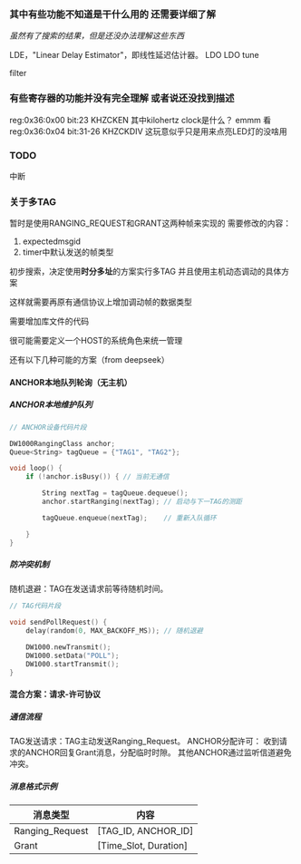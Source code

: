 ### 其中有些功能不知道是干什么用的 还需要详细了解
*虽然有了搜索的结果，但是还没办法理解这些东西*

LDE，"Linear Delay Estimator"，即线性延迟估计器。
LDO
LDO tune

filter

### 有些寄存器的功能并没有完全理解 或者说还没找到描述
reg:0x36:0x00 bit:23 KHZCKEN 其中kilohertz clock是什么？ emmm 看reg:0x36:0x04 bit:31-26 KHZCKDIV 这玩意似乎只是用来点亮LED灯的没啥用

### TODO
中断

### 关于多TAG

暂时是使用RANGING_REQUEST和GRANT这两种帧来实现的
需要修改的内容：
1. expectedmsgid
2. timer中默认发送的帧类型

初步搜索，决定使用**时分多址**的方案实行多TAG
并且使用主机动态调动的具体方案

这样就需要再原有通信协议上增加调动帧的数据类型

需要增加库文件的代码

很可能需要定义一个HOST的系统角色来统一管理

还有以下几种可能的方案（from deepseek）

#### ANCHOR本地队列轮询（无主机）

##### ANCHOR本地维护队列

``` cpp
// ANCHOR设备代码片段

DW1000RangingClass anchor;
Queue<String> tagQueue = {"TAG1", "TAG2"};

void loop() {
    if (!anchor.isBusy()) { // 当前无通信

        String nextTag = tagQueue.dequeue();
        anchor.startRanging(nextTag); // 启动与下一TAG的测距

        tagQueue.enqueue(nextTag);    // 重新入队循环

    }
}
```
##### 防冲突机制
随机退避：TAG在发送请求前等待随机时间。

``` cpp
// TAG代码片段

void sendPollRequest() {
    delay(random(0, MAX_BACKOFF_MS)); // 随机退避

    DW1000.newTransmit();
    DW1000.setData("POLL");
    DW1000.startTransmit();
}
```

#### 混合方案：请求-许可协议

##### 通信流程

TAG发送请求：TAG主动发送Ranging_Request。
ANCHOR分配许可：
收到请求的ANCHOR回复Grant消息，分配临时时隙。
其他ANCHOR通过监听信道避免冲突。

##### 消息格式示例

|消息类型|内容|
|---|---|
|Ranging_Request| [TAG_ID, ANCHOR_ID] |
|Grant| [Time_Slot, Duration] |

